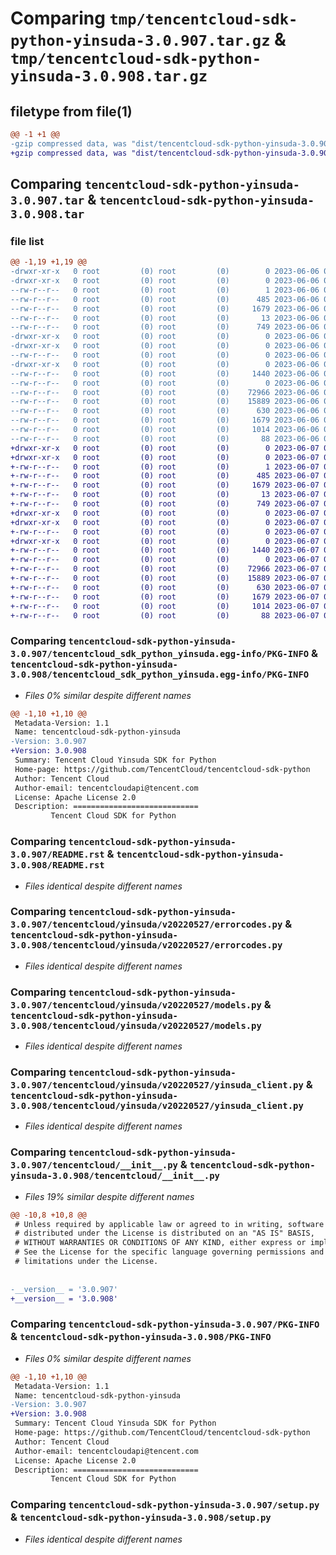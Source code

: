 # Comparing `tmp/tencentcloud-sdk-python-yinsuda-3.0.907.tar.gz` & `tmp/tencentcloud-sdk-python-yinsuda-3.0.908.tar.gz`

## filetype from file(1)

```diff
@@ -1 +1 @@
-gzip compressed data, was "dist/tencentcloud-sdk-python-yinsuda-3.0.907.tar", last modified: Tue Jun  6 02:39:43 2023, max compression
+gzip compressed data, was "dist/tencentcloud-sdk-python-yinsuda-3.0.908.tar", last modified: Wed Jun  7 00:37:12 2023, max compression
```

## Comparing `tencentcloud-sdk-python-yinsuda-3.0.907.tar` & `tencentcloud-sdk-python-yinsuda-3.0.908.tar`

### file list

```diff
@@ -1,19 +1,19 @@
-drwxr-xr-x   0 root         (0) root         (0)        0 2023-06-06 02:39:43.000000 tencentcloud-sdk-python-yinsuda-3.0.907/
-drwxr-xr-x   0 root         (0) root         (0)        0 2023-06-06 02:39:43.000000 tencentcloud-sdk-python-yinsuda-3.0.907/tencentcloud_sdk_python_yinsuda.egg-info/
--rw-r--r--   0 root         (0) root         (0)        1 2023-06-06 02:39:43.000000 tencentcloud-sdk-python-yinsuda-3.0.907/tencentcloud_sdk_python_yinsuda.egg-info/dependency_links.txt
--rw-r--r--   0 root         (0) root         (0)      485 2023-06-06 02:39:43.000000 tencentcloud-sdk-python-yinsuda-3.0.907/tencentcloud_sdk_python_yinsuda.egg-info/SOURCES.txt
--rw-r--r--   0 root         (0) root         (0)     1679 2023-06-06 02:39:43.000000 tencentcloud-sdk-python-yinsuda-3.0.907/tencentcloud_sdk_python_yinsuda.egg-info/PKG-INFO
--rw-r--r--   0 root         (0) root         (0)       13 2023-06-06 02:39:43.000000 tencentcloud-sdk-python-yinsuda-3.0.907/tencentcloud_sdk_python_yinsuda.egg-info/top_level.txt
--rw-r--r--   0 root         (0) root         (0)      749 2023-06-06 02:39:43.000000 tencentcloud-sdk-python-yinsuda-3.0.907/README.rst
-drwxr-xr-x   0 root         (0) root         (0)        0 2023-06-06 02:39:43.000000 tencentcloud-sdk-python-yinsuda-3.0.907/tencentcloud/
-drwxr-xr-x   0 root         (0) root         (0)        0 2023-06-06 02:39:43.000000 tencentcloud-sdk-python-yinsuda-3.0.907/tencentcloud/yinsuda/
--rw-r--r--   0 root         (0) root         (0)        0 2023-06-06 02:39:43.000000 tencentcloud-sdk-python-yinsuda-3.0.907/tencentcloud/yinsuda/__init__.py
-drwxr-xr-x   0 root         (0) root         (0)        0 2023-06-06 02:39:43.000000 tencentcloud-sdk-python-yinsuda-3.0.907/tencentcloud/yinsuda/v20220527/
--rw-r--r--   0 root         (0) root         (0)     1440 2023-06-06 02:39:43.000000 tencentcloud-sdk-python-yinsuda-3.0.907/tencentcloud/yinsuda/v20220527/errorcodes.py
--rw-r--r--   0 root         (0) root         (0)        0 2023-06-06 02:39:43.000000 tencentcloud-sdk-python-yinsuda-3.0.907/tencentcloud/yinsuda/v20220527/__init__.py
--rw-r--r--   0 root         (0) root         (0)    72966 2023-06-06 02:39:43.000000 tencentcloud-sdk-python-yinsuda-3.0.907/tencentcloud/yinsuda/v20220527/models.py
--rw-r--r--   0 root         (0) root         (0)    15889 2023-06-06 02:39:43.000000 tencentcloud-sdk-python-yinsuda-3.0.907/tencentcloud/yinsuda/v20220527/yinsuda_client.py
--rw-r--r--   0 root         (0) root         (0)      630 2023-06-06 02:39:43.000000 tencentcloud-sdk-python-yinsuda-3.0.907/tencentcloud/__init__.py
--rw-r--r--   0 root         (0) root         (0)     1679 2023-06-06 02:39:43.000000 tencentcloud-sdk-python-yinsuda-3.0.907/PKG-INFO
--rw-r--r--   0 root         (0) root         (0)     1014 2023-06-06 02:39:43.000000 tencentcloud-sdk-python-yinsuda-3.0.907/setup.py
--rw-r--r--   0 root         (0) root         (0)       88 2023-06-06 02:39:43.000000 tencentcloud-sdk-python-yinsuda-3.0.907/setup.cfg
+drwxr-xr-x   0 root         (0) root         (0)        0 2023-06-07 00:37:12.000000 tencentcloud-sdk-python-yinsuda-3.0.908/
+drwxr-xr-x   0 root         (0) root         (0)        0 2023-06-07 00:37:12.000000 tencentcloud-sdk-python-yinsuda-3.0.908/tencentcloud_sdk_python_yinsuda.egg-info/
+-rw-r--r--   0 root         (0) root         (0)        1 2023-06-07 00:37:12.000000 tencentcloud-sdk-python-yinsuda-3.0.908/tencentcloud_sdk_python_yinsuda.egg-info/dependency_links.txt
+-rw-r--r--   0 root         (0) root         (0)      485 2023-06-07 00:37:12.000000 tencentcloud-sdk-python-yinsuda-3.0.908/tencentcloud_sdk_python_yinsuda.egg-info/SOURCES.txt
+-rw-r--r--   0 root         (0) root         (0)     1679 2023-06-07 00:37:12.000000 tencentcloud-sdk-python-yinsuda-3.0.908/tencentcloud_sdk_python_yinsuda.egg-info/PKG-INFO
+-rw-r--r--   0 root         (0) root         (0)       13 2023-06-07 00:37:12.000000 tencentcloud-sdk-python-yinsuda-3.0.908/tencentcloud_sdk_python_yinsuda.egg-info/top_level.txt
+-rw-r--r--   0 root         (0) root         (0)      749 2023-06-07 00:37:12.000000 tencentcloud-sdk-python-yinsuda-3.0.908/README.rst
+drwxr-xr-x   0 root         (0) root         (0)        0 2023-06-07 00:37:12.000000 tencentcloud-sdk-python-yinsuda-3.0.908/tencentcloud/
+drwxr-xr-x   0 root         (0) root         (0)        0 2023-06-07 00:37:12.000000 tencentcloud-sdk-python-yinsuda-3.0.908/tencentcloud/yinsuda/
+-rw-r--r--   0 root         (0) root         (0)        0 2023-06-07 00:37:12.000000 tencentcloud-sdk-python-yinsuda-3.0.908/tencentcloud/yinsuda/__init__.py
+drwxr-xr-x   0 root         (0) root         (0)        0 2023-06-07 00:37:12.000000 tencentcloud-sdk-python-yinsuda-3.0.908/tencentcloud/yinsuda/v20220527/
+-rw-r--r--   0 root         (0) root         (0)     1440 2023-06-07 00:37:12.000000 tencentcloud-sdk-python-yinsuda-3.0.908/tencentcloud/yinsuda/v20220527/errorcodes.py
+-rw-r--r--   0 root         (0) root         (0)        0 2023-06-07 00:37:12.000000 tencentcloud-sdk-python-yinsuda-3.0.908/tencentcloud/yinsuda/v20220527/__init__.py
+-rw-r--r--   0 root         (0) root         (0)    72966 2023-06-07 00:37:12.000000 tencentcloud-sdk-python-yinsuda-3.0.908/tencentcloud/yinsuda/v20220527/models.py
+-rw-r--r--   0 root         (0) root         (0)    15889 2023-06-07 00:37:12.000000 tencentcloud-sdk-python-yinsuda-3.0.908/tencentcloud/yinsuda/v20220527/yinsuda_client.py
+-rw-r--r--   0 root         (0) root         (0)      630 2023-06-07 00:37:12.000000 tencentcloud-sdk-python-yinsuda-3.0.908/tencentcloud/__init__.py
+-rw-r--r--   0 root         (0) root         (0)     1679 2023-06-07 00:37:12.000000 tencentcloud-sdk-python-yinsuda-3.0.908/PKG-INFO
+-rw-r--r--   0 root         (0) root         (0)     1014 2023-06-07 00:37:12.000000 tencentcloud-sdk-python-yinsuda-3.0.908/setup.py
+-rw-r--r--   0 root         (0) root         (0)       88 2023-06-07 00:37:12.000000 tencentcloud-sdk-python-yinsuda-3.0.908/setup.cfg
```

### Comparing `tencentcloud-sdk-python-yinsuda-3.0.907/tencentcloud_sdk_python_yinsuda.egg-info/PKG-INFO` & `tencentcloud-sdk-python-yinsuda-3.0.908/tencentcloud_sdk_python_yinsuda.egg-info/PKG-INFO`

 * *Files 0% similar despite different names*

```diff
@@ -1,10 +1,10 @@
 Metadata-Version: 1.1
 Name: tencentcloud-sdk-python-yinsuda
-Version: 3.0.907
+Version: 3.0.908
 Summary: Tencent Cloud Yinsuda SDK for Python
 Home-page: https://github.com/TencentCloud/tencentcloud-sdk-python
 Author: Tencent Cloud
 Author-email: tencentcloudapi@tencent.com
 License: Apache License 2.0
 Description: ============================
         Tencent Cloud SDK for Python
```

### Comparing `tencentcloud-sdk-python-yinsuda-3.0.907/README.rst` & `tencentcloud-sdk-python-yinsuda-3.0.908/README.rst`

 * *Files identical despite different names*

### Comparing `tencentcloud-sdk-python-yinsuda-3.0.907/tencentcloud/yinsuda/v20220527/errorcodes.py` & `tencentcloud-sdk-python-yinsuda-3.0.908/tencentcloud/yinsuda/v20220527/errorcodes.py`

 * *Files identical despite different names*

### Comparing `tencentcloud-sdk-python-yinsuda-3.0.907/tencentcloud/yinsuda/v20220527/models.py` & `tencentcloud-sdk-python-yinsuda-3.0.908/tencentcloud/yinsuda/v20220527/models.py`

 * *Files identical despite different names*

### Comparing `tencentcloud-sdk-python-yinsuda-3.0.907/tencentcloud/yinsuda/v20220527/yinsuda_client.py` & `tencentcloud-sdk-python-yinsuda-3.0.908/tencentcloud/yinsuda/v20220527/yinsuda_client.py`

 * *Files identical despite different names*

### Comparing `tencentcloud-sdk-python-yinsuda-3.0.907/tencentcloud/__init__.py` & `tencentcloud-sdk-python-yinsuda-3.0.908/tencentcloud/__init__.py`

 * *Files 19% similar despite different names*

```diff
@@ -10,8 +10,8 @@
 # Unless required by applicable law or agreed to in writing, software
 # distributed under the License is distributed on an "AS IS" BASIS,
 # WITHOUT WARRANTIES OR CONDITIONS OF ANY KIND, either express or implied.
 # See the License for the specific language governing permissions and
 # limitations under the License.
 
 
-__version__ = '3.0.907'
+__version__ = '3.0.908'
```

### Comparing `tencentcloud-sdk-python-yinsuda-3.0.907/PKG-INFO` & `tencentcloud-sdk-python-yinsuda-3.0.908/PKG-INFO`

 * *Files 0% similar despite different names*

```diff
@@ -1,10 +1,10 @@
 Metadata-Version: 1.1
 Name: tencentcloud-sdk-python-yinsuda
-Version: 3.0.907
+Version: 3.0.908
 Summary: Tencent Cloud Yinsuda SDK for Python
 Home-page: https://github.com/TencentCloud/tencentcloud-sdk-python
 Author: Tencent Cloud
 Author-email: tencentcloudapi@tencent.com
 License: Apache License 2.0
 Description: ============================
         Tencent Cloud SDK for Python
```

### Comparing `tencentcloud-sdk-python-yinsuda-3.0.907/setup.py` & `tencentcloud-sdk-python-yinsuda-3.0.908/setup.py`

 * *Files identical despite different names*

